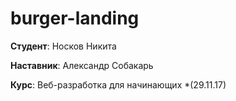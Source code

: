 # burger-landing

**Студент**: Носков Никита

**Наставник**: Александр Собакарь

**Курс**: Веб-разработка для начинающих *(29.11.17)
